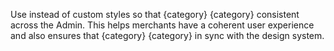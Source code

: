 Use <StylelintResourceLink category={category} /> instead of custom styles so that {category} <PresentTenseVerb>{category}</PresentTenseVerb> consistent across the Admin. This helps merchants have a coherent user experience and also ensures that {category} <PresentTenseVerb>{category}</PresentTenseVerb> in sync with the design system.
